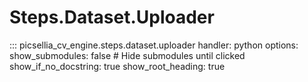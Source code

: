 # Steps.Dataset.Uploader

::: picsellia_cv_engine.steps.dataset.uploader
    handler: python
    options:
        show_submodules: false  # Hide submodules until clicked
        show_if_no_docstring: true
        show_root_heading: true
